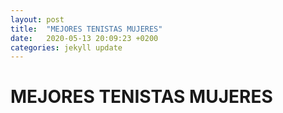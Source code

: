 ```yaml
---
layout: post
title:  "MEJORES TENISTAS MUJERES"
date:   2020-05-13 20:09:23 +0200
categories: jekyll update
---
```


# MEJORES TENISTAS MUJERES
